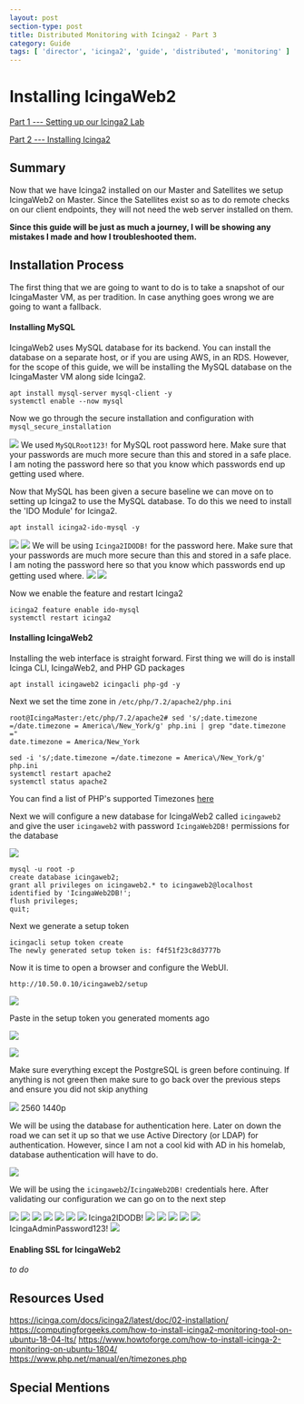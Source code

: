 ```yaml
---
layout: post
section-type: post
title: Distributed Monitoring with Icinga2 - Part 3
category: Guide
tags: [ 'director', 'icinga2', 'guide', 'distributed', 'monitoring' ]
---
```

# Installing IcingaWeb2
[Part 1 --- Setting up our Icinga2 Lab]()

[Part 2 --- Installing Icinga2]()

## Summary
Now that we have Icinga2 installed on our Master and Satellites we setup IcingaWeb2 on Master. Since the Satellites exist so as to do remote checks on our client endpoints, they will not need the web server installed on them.

**Since this guide will be just as much a journey, I will be showing any mistakes I made and how I troubleshooted them.**

## Installation Process
The first thing that we are going to want to do is to take a snapshot of our IcingaMaster VM, as per tradition. In case anything goes wrong we are going to want a fallback.

#### Installing MySQL

IcingaWeb2 uses MySQL database for its backend. You can install the database on a separate host, or if you are using AWS, in an RDS. However, for the scope of this guide, we will be installing the MySQL database on the IcingaMaster VM along side Icinga2.

```
apt install mysql-server mysql-client -y
systemctl enable --now mysql
```

Now we go through the secure installation and configuration with `mysql_secure_installation`

![](../img/2020-12-01-installing-icinga-web-11e92.png)
We used `MySQLRoot123!` for MySQL root password here. Make sure that your passwords are much more secure than this and stored in a safe place. I am noting the password here so that you know which passwords end up getting used where.

Now that MySQL has been given a secure baseline we can move on to setting up Icinga2 to use the MySQL database. To do this we need to install the 'IDO Module' for Icinga2.

```
apt install icinga2-ido-mysql -y
```

![](../img/2020-12-01-installing-icinga-web-58508.png)
![](../img/2020-12-01-installing-icinga-web-d7810.png)
We will be using `Icinga2IDODB!` for the password here. Make sure that your passwords are much more secure than this and stored in a safe place. I am noting the password here so that you know which passwords end up getting used where.
![](../img/2020-12-01-installing-icinga-web-676ac.png)
![](../img/2020-12-01-installing-icinga-web-88d3d.png)

Now we enable the feature and restart Icinga2
```
icinga2 feature enable ido-mysql
systemctl restart icinga2
```

#### Installing IcingaWeb2

Installing the web interface is straight forward. First thing we will do is install Icinga CLI, IcingaWeb2, and PHP GD packages

```
apt install icingaweb2 icingacli php-gd -y
```

Next we set the time zone in `/etc/php/7.2/apache2/php.ini`
```
root@IcingaMaster:/etc/php/7.2/apache2# sed 's/;date.timezone =/date.timezone = America\/New_York/g' php.ini | grep "date.timezone ="
date.timezone = America/New_York

sed -i 's/;date.timezone =/date.timezone = America\/New_York/g' php.ini
systemctl restart apache2
systemctl status apache2
```
You can find a list of PHP's supported Timezones [here](https://www.php.net/manual/en/timezones.php)

Next we will configure a new database for IcingaWeb2 called `icingaweb2` and give the user `icingaweb2` with password `IcingaWeb2DB!` permissions for the database

![](../img/2020-12-01-installing-icinga-web-5323d.png)

```
mysql -u root -p
create database icingaweb2;
grant all privileges on icingaweb2.* to icingaweb2@localhost identified by 'IcingaWeb2DB!';
flush privileges;
quit;
```

Next we generate a setup token
```
icingacli setup token create
The newly generated setup token is: f4f51f23c8d3777b
```

Now it is time to open a browser and configure the WebUI.

```
http://10.50.0.10/icingaweb2/setup
```

![](../img/2020-12-01-installing-icinga-web-a5bff.png)

Paste in the setup token you generated moments ago

![](../img/2020-12-01-installing-icinga-web-83b29.png)

![](../img/2020-12-01-installing-icinga-web-016ce.png)

Make sure everything except the PostgreSQL is green before continuing. If anything is not green then make sure to go back over the previous steps and ensure you did not skip anything

![](../img/2020-12-01-installing-icinga-web-57012.png) 2560 1440p

We will be using the database for authentication here. Later on down the road we can set it up so that we use Active Directory (or LDAP) for authentication. However, since I am not a cool kid with AD in his homelab, database authentication will have to do.

![](../img/2020-12-01-installing-icinga-web-07b4d.png)

We will be using the `icingaweb2`/`IcingaWeb2DB!` credentials here. After validating our configuration we can go on to the next step


![](../img/2020-12-01-installing-icinga-web-aa1ad.png)
![](../img/2020-12-01-installing-icinga-web-d63ea.png)
![](../img/2020-12-01-installing-icinga-web-25cb8.png)
![](../img/2020-12-01-installing-icinga-web-12f59.png)
![](../img/2020-12-01-installing-icinga-web-6a9f7.png)
![](../img/2020-12-01-installing-icinga-web-714b5.png)
![](../img/2020-12-01-installing-icinga-web-b6506.png)
Icinga2IDODB!
![](../img/2020-12-01-installing-icinga-web-ba795.png)
![](../img/2020-12-01-installing-icinga-web-40aa7.png)
![](../img/2020-12-01-installing-icinga-web-e9d81.png)
![](../img/2020-12-01-installing-icinga-web-1c42e.png)
![](../img/2020-12-01-installing-icinga-web-2a7cd.png)
IcingaAdminPassword123!
![](../img/2020-12-01-installing-icinga-web-7aa5e.png)


#### Enabling SSL for IcingaWeb2
_to do_


## Resources Used
https://icinga.com/docs/icinga2/latest/doc/02-installation/
https://computingforgeeks.com/how-to-install-icinga2-monitoring-tool-on-ubuntu-18-04-lts/
https://www.howtoforge.com/how-to-install-icinga-2-monitoring-on-ubuntu-1804/
https://www.php.net/manual/en/timezones.php

## Special Mentions
